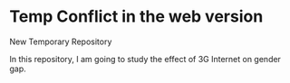 # Temp Conflict in the web version
New Temporary Repository

In this repository, I am going to study the effect of 3G Internet on gender gap.
